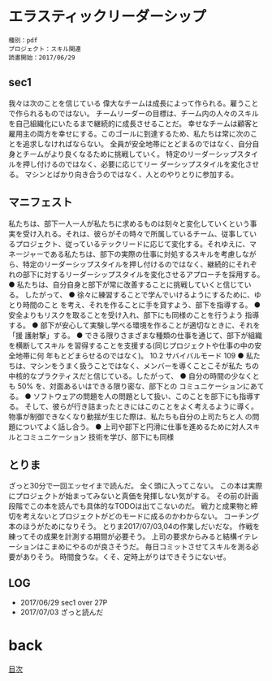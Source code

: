 # エラスティックリーダーシップ

    種別：pdf
    プロジェクト：スキル関連
    読書開始：2017/06/29

## sec1
我々は次のことを信じている
偉大なチームは成長によって作られる。雇うことで作られるものではない。 チームリーダーの目標は、チーム内の人々のスキルを自己組織化にいたるまで継続的に成長させることだ。 幸せなチームは顧客と雇用主の両方を幸せにする。このゴールに到達するため、私たちは常に次のことを追求しなければならない。
全員が安全地帯にとどまるのではなく、自分自身とチームがより良くなるために挑戦していく。
特定のリーダーシップスタイルを押し付けるのではなく、必要に応じてリー ダーシップスタイルを変化させる。
マシンとばかり向き合うのではなく、人とのやりとりに参加する。

## マニフェスト
私たちは、部下一人一人が私たちに求めるものは刻々と変化していくという事 実を受け入れる。それは、彼らがその時々で所属しているチーム、従事してい るプロジェクト、従っているテックリードに応じて変化する。それゆえに、マ ネージャーである私たちは、部下の実際の仕事に対処するスキルを考慮しなが ら、特定のリーダーシップスタイルを押し付けるのではなく、継続的にそれぞ れの部下に対するリーダーシップスタイルを変化させるアプローチを採用する。
● 私たちは、自分自身と部下が常に改善することに挑戦していくと信じている。 したがって、
● 徐々に練習することで学んでいけるようにするために、ゆとり時間のこと を考え、それを作ることに手を貸すよう、部下を指導する。
● 安全よりもリスクを取ることを受け入れ、部下にも同様のことを行うよう 指導する。
● 部下が安心して実験し学べる環境を作ることが適切なときに、それを「援 護射撃」する。
● できる限りさまざまな種類の仕事を通じて、部下が組織を横断してスキル を習得することを支援する(同じプロジェクトや仕事の中の安全地帯に何 年もとどまらせるのではなく)。
10.2 サバイバルモード 109
 ● 私たちは、マシンをうまく扱うことではなく、メンバーを導くことこそが私た ちの中核的なプラクティスだと信じている。したがって、
● 自分の時間の少なくとも 50% を、対面あるいはできる限り密な、部下との コミュニケーションにあてる。
● ソフトウェアの問題を人の問題として扱い、このことを部下にも指導する。 そして、彼らが行き詰まったときにはこのことをよく考えるように導く。 物事が制御できなくなり動揺が生じた際は、私たちも自分の上司たちと人 の問題についてよく話し合う。
● 上司や部下と円滑に仕事を進めるために対人スキルとコミュニケーション 技術を学び、部下にも同様

## とりま
ざっと30分で一回エッセイまで読んだ。
全く頭に入ってこない。
この本は実際にプロジェクトが始まってみないと真価を発揮しない気がする。
その前の計画段階でこの本を読んでも具体的なTODOは出てこないのだ。
戦力と成果物と締切を考えないとプロジェクトがどのモードに成るのかわからない。
コーチング本のほうがためになりそう。
とりま2017/07/03,04の作業しだいだな。
作戦を練ってその成果を計測する期間が必要そう。
上司の要求からみると結構イテレーションはこまめにやるのが良さそうだ。
毎日コミットさせてスキルを測る必要がありそう。
時間食うな。くそ、定時上がりはできそうにないぜ。

## LOG
- 2017/06/29 sec1 over 27P
- 2017/07/03 ざっと読んだ

# back
[目次](../README.md)
